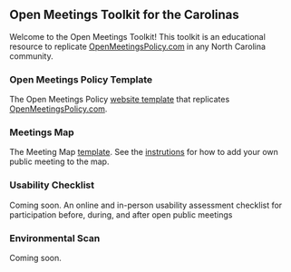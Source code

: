 ## Open Meetings Toolkit for the Carolinas

Welcome to the Open Meetings Toolkit! This toolkit is an educational resource to replicate [OpenMeetingsPolicy.com](https://openmeetingspolicy.com/) in any North Carolina community.

### Open Meetings Policy Template

The Open Meetings Policy [website template](https://github.com/Code-for-the-Carolinas/openmeetingstoolkit/tree/main/template) that replicates [OpenMeetingsPolicy.com](https://openmeetingspolicy.com/).


### Meetings Map

The Meeting Map [template](https://github.com/Code-for-the-Carolinas/openmeetingstoolkit/tree/main/publicmeetings). See the [instrutions](https://github.com/Code-for-the-Carolinas/openmeetingstoolkit/blob/main/publicmeetings/Instructions%20for%20adding%20your%20own%20meeting%20to%20the%20map.pdf) for how to add your own public meeting to the map.

### Usability Checklist

Coming soon. An online and in-person usability assessment checklist for participation before, during, and after open public meetings

### Environmental Scan 

Coming soon.
